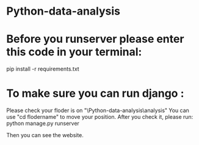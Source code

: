 # Python-data-analysis
# Before you runserver please enter this code in your terminal:
pip install -r requirements.txt

# To make sure you can run django :
Please check your floder is on "\Python-data-analysis\analysis"
You can use "cd flodername" to move your position.
After you check it, please run:
python manage.py runserver

Then you can see the website.
